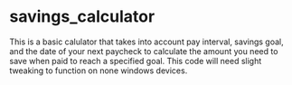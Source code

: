 # savings_calculator
This is a basic calulator that takes into account pay interval, savings goal, and the date of your next paycheck to calculate the amount you need to save when paid to reach a specified goal. This code will need slight tweaking to function on none windows devices.
